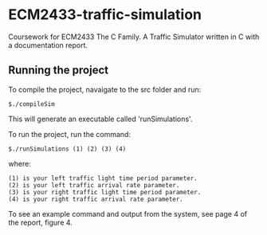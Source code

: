 # ECM2433-traffic-simulation
Coursework for ECM2433 The C Family. 
A Traffic Simulator written in C with a documentation report.

## Running the project

To compile the project, navaigate to the src folder and run:
```
$./compileSim
```

This will generate an executable called 'runSimulations'.

To run the project, run the command:

```
$./runSimulations (1) (2) (3) (4)
```

where:

	(1) is your left traffic light time period parameter.
	(2) is your left traffic arrival rate parameter.
	(3) is your right traffic light time period parameter.
	(4) is your right traffic arrival rate parameter.

To see an example command and output from the system, see page 4
of the report, figure 4.
